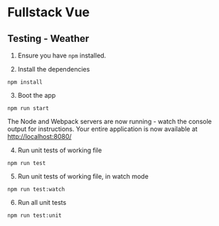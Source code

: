 # Fullstack Vue

## Testing - Weather

1. Ensure you have `npm` installed.

2. Install the dependencies

````
npm install
````

3. Boot the app

````
npm run start
````

The Node and Webpack servers are now running - watch the console output for instructions. Your entire application is now available at [http://localhost:8080/](http://localhost:8080/)

4. Run unit tests of working file

````
npm run test
````

5. Run unit tests of working file, in watch mode

````
npm run test:watch
````

6. Run all unit tests

````
npm run test:unit
````